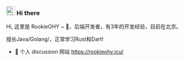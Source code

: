 
### <img src='https://qpluspicture.oss-cn-beijing.aliyuncs.com/6LjjQA/Hi.gif' alt='Hi' width="24"/> Hi there

Hi, 这里是 RookieOHY ~ 👋，后端开发者，有3年的开发经验，目前在北京。  

擅长Java/Golang/，正常学习Rust和Dart!

- 🌸 个人 discussion 网站 <https://rookieohy.icu/> 



